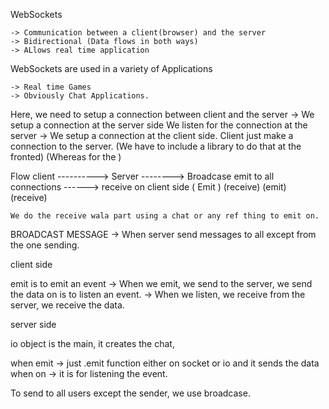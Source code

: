 WebSockets

    -> Communication between a client(browser) and the server
    -> Bidirectional (Data flows in both ways)
    -> ALlows real time application

WebSockets are used in a variety of Applications

    -> Real time Games
    -> Obviously Chat Applications.

Here, we need to setup a connection between client and the server
    -> We setup a connection at the server side
        We listen for the connection at the server
    -> We setup a connection at the client side.
        Client just make a connection to the server.
    (We have to include a library to do that at the fronted)
    (Whereas for the )

Flow
client ----------> Server --------> Broadcase emit to all connections ------> receive on client side
              ( Emit )          (receive)           (emit)                      (receive)
            
    We do the receive wala part using a chat or any ref thing to emit on.

BROADCAST MESSAGE
    -> When server send messages to all except from the one sending.

client side

emit is to emit an event -> When we emit, we send to the server, we send the data
on is to listen an event. -> When we listen, we receive from the server, we receive the data.


server side

io object is the main, it creates the chat,

when emit -> just .emit function either on socket or io and it sends the data
when on  -> it is for listening the event.

To send to all users except the sender, we use broadcase.

